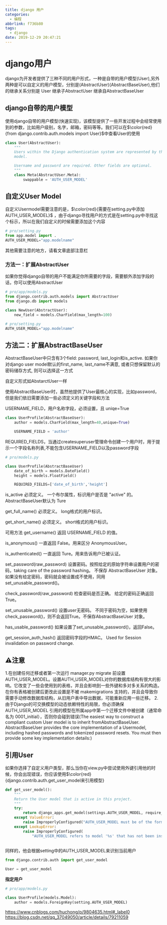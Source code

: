 ```yaml
---
title: django 用户
categories:
  - 编程
abbrlink: f736b80
tags: 
  - django
date: 2019-12-29 20:47:21
---
```

# django用户
django为开发者提供了三种不同的用户形式，一种是自带的用户模型(User),另外两种是可以自定义的用户模型，分别是(AbstractUser)(AbstractBaseUser),他们的继承关系分别是 User 继承子AbstractUser 继承自AbstractBaseUser
## django自带的用户模型
使用django自带的用户模型(快速实现)，该模型提供了一些开发过程中会经常使用到的参数，比如用户级别，名字，邮箱，密码等等。我们可以在$\color{red}{from django.contrib.auth.models import User}$中查看User的使用
```python
class User(AbstractUser):
    """
    Users within the Django authentication system are represented by this
    model.

    Username and password are required. Other fields are optional.
    """
    class Meta(AbstractUser.Meta):
        swappable = 'AUTH_USER_MODEL'
```
## 自定义User Model
自定义Usermodel需要注意的是，$\color{red}{需要在setting.py中添加AUTH_USER_MODEL}$ ，由于django寻找用户的方式是在setting.py中寻找这个标示，所以在我们自定义的时候需要添加这个内容
```python
# pro/setting.py
from app.model import .
AUTH_USER_MODEL="app.modelname"
```
其他需要注意的地方，请看文章底部注意栏


### 方法一：扩展AbstractUser
如果你觉得django自带的用户不能满足你所需要的字段，需要额外添加字段的话，你可以使用AbstractUser
```python
# pro/app/models.py
from django.contrib.auth.models import AbstractUser
from django.db import models

class NewUser(AbstractUser):
    new_field = models.CharField(max_length=100)

# pro/setting.py
AUTH_USER_MODEL="app.modelname"
```

## 方法二：扩展AbstractBaseUser 
AbstractBaseUser中只含有3个field: password, last_login和is_active. 如果你对django user model默认的first_name, last_name不满意, 或者只想保留默认的密码储存方式, 则可以选择这一方式

自定义形式如AbstarctUser一样

使用AbstractBaseUser时，虽然他提供了User最核心的实现，比如password，但是我们依旧需要添加一些必须定义的关键字段和方法

USERNAME_FIELD，用户名称字段，必须设置，且 uniqe=True
```python
class UserProfile(AbstractBaseUser):
    author = models.CharField(max_length=40,unique=True)

    USERNAME_FIELD = 'author'
```
REQUIRED_FIELDS，当通过createsuperuser管理命令创建一个用户时，用于提示一个字段名称列表,不能包含USERNAME_FIELD以及password字段
```python
# pro/models.py

class UserProfile(AbstractBaseUser)
    date_of_birth = models.DateField()
    height = models.FloatField()

    REQUIRED_FIELDS=['date_of_birth','height']
```

is_active   必须定义。 一个布尔属性，标识用户是否是 "active" 的。AbstractBaseUser默认为 Ture

get_full_name()
必须定义。 long格式的用户标识。

get_short_name()
必须定义。 short格式的用户标识。


可用方法
get_username()
返回 USERNAME_FIELD 的值。

is_anonymous()
一直返回 False。用来区分 AnonymousUser。

is_authenticated()
一直返回 Ture。用来告诉用户已被认证。

set_password(raw_password)
设置密码。按照给定的原始字符串设置用户的密码，taking care of the password hashing。 不保存 AbstractBaseUser 对象。如果没有给定密码，密码就会被设置成不使用，同用set_unusable_password()。

check_password(raw_password)
检查密码是否正确。 给定的密码正确返回 True。

set_unusable_password()
设置user无密码。 不同于密码为空，如果使用 check_password()，则不会返回True。不保存AbstractBaseUser 对象。

has_usable_password()
如果设置了set_unusable_password()，返回False。

get_session_auth_hash()
返回密码字段的HMAC。 Used for Session invalidation on password change.

## ⚠️注意
1.在创建任何迁移或者第一次运行 manager.py migrate 前设置 AUTH_USER_MODEL。设置AUTH_USER_MODEL对你的数据库结构有很大的影响。它改变了一些会使用到的表格，并且会影响到一些外键和多对多关系的构造。在你有表格被创建后更改此设置是不被 makemigrations 支持的，并且会导致你需要手动修改数据库结构，从旧用户表中导出数据，可能重新应用一些迁移。
2.由于Django的可交换模型的动态依赖特性的局限，你必须确保 AUTH_USER_MODEL 引用的模型在所属app中第一个迁移文件中被创建（通常命名为 0001_initial），否则你会碰到错误(The easiest way to construct a compliant custom User model is to inherit fromAbstractBaseUser. AbstractBaseUser provides the core implementation of a Usermodel, including hashed passwords and tokenized password resets. You must then provide some key implementation details:)

## 引用User
如果你选择了自定义用户类型，那么当你在view.py中尝试使用外键引用他的时候，你会出现错误，你应该使用$\color{red}{django.contrib.auth.get_user_model来引用模型}
```python
def get_user_model():
    """
    Return the User model that is active in this project.
    """
    try:
        return django_apps.get_model(settings.AUTH_USER_MODEL, require_ready=False)
    except ValueError:
        raise ImproperlyConfigured("AUTH_USER_MODEL must be of the form 'app_label.model_name'")
    except LookupError:
        raise ImproperlyConfigured(
            "AUTH_USER_MODEL refers to model '%s' that has not been installed" % settings.AUTH_USER_MODEL
        
```
同样的，他会根据setting中的AUTH_USER_MODEL来识别当前用户
```python
from django.contrib.auth import get_user_model

User = get_user_model
```
**指定用户**
```python
# pro/app/models.py

class UserProfile(models.Model):
    author = models.ForeignKey(setting.AUTH_USER_MODEL)
```


https://www.cnblogs.com/huchong/p/9804635.html#_label0
https://blog.csdn.net/qq_37049050/article/details/79211059